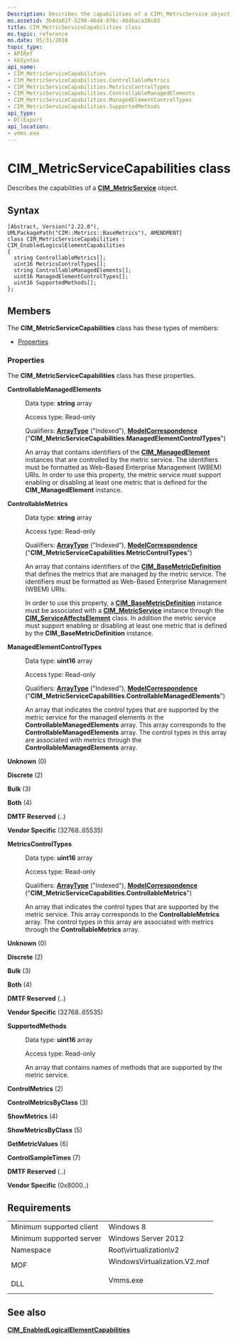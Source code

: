 ```yaml
---
Description: Describes the capabilities of a CIM\_MetricService object.
ms.assetid: 3b4da02f-5298-46d4-876c-404baca38c03
title: CIM_MetricServiceCapabilities class
ms.topic: reference
ms.date: 05/31/2018
topic_type: 
- APIRef
- kbSyntax
api_name: 
- CIM_MetricServiceCapabilities
- CIM_MetricServiceCapabilities.ControllableMetrics
- CIM_MetricServiceCapabilities.MetricsControlTypes
- CIM_MetricServiceCapabilities.ControllableManagedElements
- CIM_MetricServiceCapabilities.ManagedElementControlTypes
- CIM_MetricServiceCapabilities.SupportedMethods
api_type: 
- DllExport
api_location: 
- vmms.exe
---
```


# CIM\_MetricServiceCapabilities class

Describes the capabilities of a [**CIM\_MetricService**](cim-metricservice.md) object.

## Syntax

``` syntax
[Abstract, Version("2.22.0"), UMLPackagePath("CIM::Metrics::BaseMetrics"), AMENDMENT]
class CIM_MetricServiceCapabilities : CIM_EnabledLogicalElementCapabilities
{
  string ControllableMetrics[];
  uint16 MetricsControlTypes[];
  string ControllableManagedElements[];
  uint16 ManagedElementControlTypes[];
  uint16 SupportedMethods[];
};
```

## Members

The **CIM\_MetricServiceCapabilities** class has these types of members:

-   [Properties](#properties)

### Properties

The **CIM\_MetricServiceCapabilities** class has these properties.

<dl> <dt>

**ControllableManagedElements**
</dt> <dd> <dl> <dt>

Data type: **string** array
</dt> <dt>

Access type: Read-only
</dt> <dt>

Qualifiers: [**ArrayType**](/windows/desktop/WmiSdk/standard-qualifiers) ("Indexed"), [**ModelCorrespondence**](/windows/desktop/WmiSdk/standard-qualifiers) ("**CIM\_MetricServiceCapabilities**.**ManagedElementControlTypes**")
</dt> </dl>

An array that contains identifiers of the [**CIM\_ManagedElement**](cim-managedelement.md) instances that are controlled by the metric service. The identifiers must be formatted as Web-Based Enterprise Management (WBEM) URIs. In order to use this property, the metric service must support enabling or disabling at least one metric that is defined for the **CIM\_ManagedElement** instance.

</dd> <dt>

**ControllableMetrics**
</dt> <dd> <dl> <dt>

Data type: **string** array
</dt> <dt>

Access type: Read-only
</dt> <dt>

Qualifiers: [**ArrayType**](/windows/desktop/WmiSdk/standard-qualifiers) ("Indexed"), [**ModelCorrespondence**](/windows/desktop/WmiSdk/standard-qualifiers) ("**CIM\_MetricServiceCapabilities**.**MetricControlTypes**")
</dt> </dl>

An array that contains identifiers of the [**CIM\_BaseMetricDefinition**](cim-basemetricdefinition.md) that defines the metrics that are managed by the metric service. The identifiers must be formatted as Web-Based Enterprise Management (WBEM) URIs.

In order to use this property, a [**CIM\_BaseMetricDefinition**](cim-basemetricdefinition.md) instance must be associated with a [**CIM\_MetricService**](cim-metricservice.md) instance through the [**CIM\_ServiceAffectsElement**](cim-serviceaffectselement.md) class. In addition the metric service must support enabling or disabling at least one metric that is defined by the **CIM\_BaseMetricDefinition** instance.

</dd> <dt>

**ManagedElementControlTypes**
</dt> <dd> <dl> <dt>

Data type: **uint16** array
</dt> <dt>

Access type: Read-only
</dt> <dt>

Qualifiers: [**ArrayType**](/windows/desktop/WmiSdk/standard-qualifiers) ("Indexed"), [**ModelCorrespondence**](/windows/desktop/WmiSdk/standard-qualifiers) ("**CIM\_MetricServiceCapabilities**.**ControllableManagedElements**")
</dt> </dl>

An array that indicates the control types that are supported by the metric service for the managed elements in the **ControllableManagedElements** array. This array corresponds to the **ControllableManagedElements** array. The control types in this array are associated with metrics through the **ControllableManagedElements** array.

<dt>

<span id="Unknown"></span><span id="unknown"></span><span id="UNKNOWN"></span>

**Unknown** (0)


</dt> <dd></dd> <dt>

<span id="Discrete"></span><span id="discrete"></span><span id="DISCRETE"></span>

**Discrete** (2)


</dt> <dd></dd> <dt>

<span id="Bulk"></span><span id="bulk"></span><span id="BULK"></span>

**Bulk** (3)


</dt> <dd></dd> <dt>

<span id="Both"></span><span id="both"></span><span id="BOTH"></span>

**Both** (4)


</dt> <dd></dd> <dt>

<span id="DMTF_Reserved"></span><span id="dmtf_reserved"></span><span id="DMTF_RESERVED"></span>

**DMTF Reserved** (..)


</dt> <dd></dd> <dt>

<span id="Vendor_Specific"></span><span id="vendor_specific"></span><span id="VENDOR_SPECIFIC"></span>

**Vendor Specific** (32768..65535)


</dt> <dd></dd> </dl>

</dd> <dt>

**MetricsControlTypes**
</dt> <dd> <dl> <dt>

Data type: **uint16** array
</dt> <dt>

Access type: Read-only
</dt> <dt>

Qualifiers: [**ArrayType**](/windows/desktop/WmiSdk/standard-qualifiers) ("Indexed"), [**ModelCorrespondence**](/windows/desktop/WmiSdk/standard-qualifiers) ("**CIM\_MetricServiceCapabilities**.**ControllableMetrics**")
</dt> </dl>

An array that indicates the control types that are supported by the metric service. This array corresponds to the **ControllableMetrics** array. The control types in this array are associated with metrics through the **ControllableMetrics** array.

<dt>

<span id="Unknown"></span><span id="unknown"></span><span id="UNKNOWN"></span>

**Unknown** (0)


</dt> <dd></dd> <dt>

<span id="Discrete"></span><span id="discrete"></span><span id="DISCRETE"></span>

**Discrete** (2)


</dt> <dd></dd> <dt>

<span id="Bulk"></span><span id="bulk"></span><span id="BULK"></span>

**Bulk** (3)


</dt> <dd></dd> <dt>

<span id="Both"></span><span id="both"></span><span id="BOTH"></span>

**Both** (4)


</dt> <dd></dd> <dt>

<span id="DMTF_Reserved"></span><span id="dmtf_reserved"></span><span id="DMTF_RESERVED"></span>

**DMTF Reserved** (..)


</dt> <dd></dd> <dt>

<span id="Vendor_Specific"></span><span id="vendor_specific"></span><span id="VENDOR_SPECIFIC"></span>

**Vendor Specific** (32768..65535)


</dt> <dd></dd> </dl>

</dd> <dt>

**SupportedMethods**
</dt> <dd> <dl> <dt>

Data type: **uint16** array
</dt> <dt>

Access type: Read-only
</dt> </dl>

An array that contains names of methods that are supported by the metric service.

<dt>

<span id="ControlMetrics"></span><span id="controlmetrics"></span><span id="CONTROLMETRICS"></span>

**ControlMetrics** (2)


</dt> <dd></dd> <dt>

<span id="ControlMetricsByClass"></span><span id="controlmetricsbyclass"></span><span id="CONTROLMETRICSBYCLASS"></span>

**ControlMetricsByClass** (3)


</dt> <dd></dd> <dt>

<span id="ShowMetrics"></span><span id="showmetrics"></span><span id="SHOWMETRICS"></span>

**ShowMetrics** (4)


</dt> <dd></dd> <dt>

<span id="ShowMetricsByClass"></span><span id="showmetricsbyclass"></span><span id="SHOWMETRICSBYCLASS"></span>

**ShowMetricsByClass** (5)


</dt> <dd></dd> <dt>

<span id="GetMetricValues"></span><span id="getmetricvalues"></span><span id="GETMETRICVALUES"></span>

**GetMetricValues** (6)


</dt> <dd></dd> <dt>

<span id="ControlSampleTimes"></span><span id="controlsampletimes"></span><span id="CONTROLSAMPLETIMES"></span>

**ControlSampleTimes** (7)


</dt> <dd></dd> <dt>

<span id="DMTF_Reserved"></span><span id="dmtf_reserved"></span><span id="DMTF_RESERVED"></span>

**DMTF Reserved** (..)


</dt> <dd></dd> <dt>

<span id="Vendor_Specific"></span><span id="vendor_specific"></span><span id="VENDOR_SPECIFIC"></span>

**Vendor Specific** (0x8000..)


</dt> <dd></dd> </dl>

</dd> </dl>

## Requirements



|                                     |                                                                                                         |
|-------------------------------------|---------------------------------------------------------------------------------------------------------|
| Minimum supported client<br/> | Windows 8<br/>                                                                                    |
| Minimum supported server<br/> | Windows Server 2012<br/>                                                                          |
| Namespace<br/>                | Root\\virtualization\\v2<br/>                                                                     |
| MOF<br/>                      | <dl> <dt>WindowsVirtualization.V2.mof</dt> </dl> |
| DLL<br/>                      | <dl> <dt>Vmms.exe</dt> </dl>                     |



## See also

<dl> <dt>

[**CIM\_EnabledLogicalElementCapabilities**](cim-enabledlogicalelementcapabilities.md)
</dt> </dl>

 

